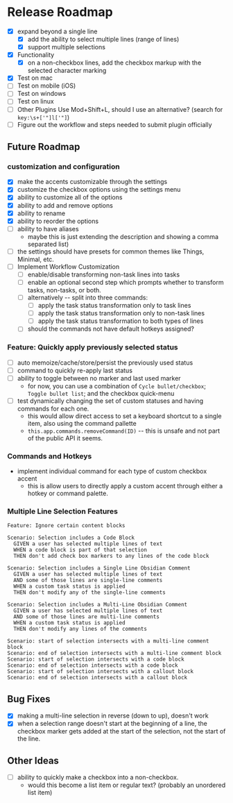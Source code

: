 # Release Roadmap

- [x] expand beyond a single line
  - [x] add the ability to select multiple lines (range of lines)
  - [x] support multiple selections
- [x] Functionality
  - [x] on a non-checkbox lines, add the checkbox markup with the selected character marking
- [x] Test on mac
- [ ] Test on mobile (iOS)
- [ ] Test on windows
- [ ] Test on linux
- [ ] Other Plugins Use Mod+Shift+L, should I use an alternative? (search for `key:\s+['"]l['"]`)
- [ ] Figure out the workflow and steps needed to submit plugin officially

## Future Roadmap

### customization and configuration

- [x] make the accents customizable through the settings
- [x] customize the checkbox options using the settings menu
- [x] ability to customize all of the options
- [x] ability to add and remove options
- [x] ability to rename
- [x] ability to reorder the options
- [ ] ability to have aliases
  - maybe this is just extending the description and showing a comma separated list)
- [ ] the settings should have presets for common themes like Things, Minimal, etc.
- [ ] Implement Workflow Customization
  - [ ] enable/disable transforming non-task lines into tasks
  - [ ] enable an optional second step which prompts whether to transform tasks, non-tasks, or both.
  - [ ] alternatively -- split into three commands:
    - [ ] apply the task status transformation only to task lines
    - [ ] apply the task status transformation only to non-task lines
    - [ ] apply the task status transformation to both types of lines
  - [ ] should the commands not have default hotkeys assigned?

### Feature: Quickly apply previously selected status

- [ ] auto memoize/cache/store/persist the previously used status
- [ ] command to quickly re-apply last status
- [ ] ability to toggle between no marker and last used marker
  - for now, you can use a combination of `Cycle bullet/checkbox`; `Toggle bullet list`; and the checkbox quick-menu
- [ ] test dynamically changing the set of custom statuses and having commands for each one.
  - this would allow direct access to set a keyboard shortcut to a single item, also using the command pallette
  - `this.app.commands.removeCommand(ID)` -- this is unsafe and not part of the public API it seems.

### Commands and Hotkeys

- implement individual command for each type of custom checkbox accent
  - this is allow users to directly apply a custom accent through either a hotkey or command palette.

### Multiple Line Selection Features

```text
Feature: Ignore certain content blocks

Scenario: Selection includes a Code Block
  GIVEN a user has selected multiple lines of text
  WHEN a code block is part of that selection
  THEN don't add check box markers to any lines of the code block

Scenario: Selection includes a Single Line Obsidian Comment
  GIVEN a user has selected multiple lines of text
  AND some of those lines are single-line comments
  WHEN a custom task status is applied
  THEN don't modify any of the single-line comments

Scenario: Selection includes a Multi-Line Obsidian Comment
  GIVEN a user has selected multiple lines of text
  AND some of those lines are multi-line comments
  WHEN a custom task status is applied
  THEN don't modify any lines of the comments

Scenario: start of selection intersects with a multi-line comment block
Scenario: end of selection intersects with a multi-line comment block
Scenario: start of selection intersects with a code block
Scenario: end of selection intersects with a code block
Scenario: start of selection intersects with a callout block
Scenario: end of selection intersects with a callout block
```

## Bug Fixes

- [x] making a multi-line selection in reverse (down to up), doesn't work
- [x] when a selection range doesn't start at the beginning of a line, the checkbox marker gets added at the start of the selection, not the start of the line.

## Other Ideas

- [ ] ability to quickly make a checkbox into a non-checkbox.
  - would this become a list item or regular text? (probably an unordered list item)


